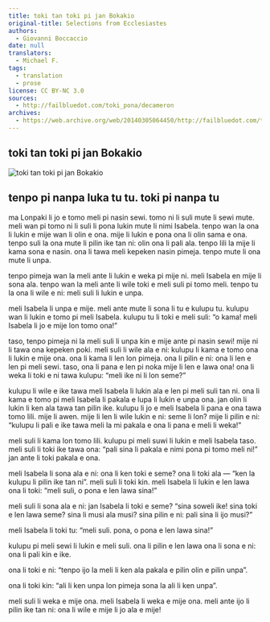 ```yaml
---
title: toki tan toki pi jan Bokakio
original-title: Selections from Ecclesiastes
authors:
  - Giovanni Boccaccio
date: null
translators:
  - Michael F.
tags:
  - translation
  - prose
license: CC BY-NC 3.0
sources:
  - http://failbluedot.com/toki_pona/decameron
archives:
  - https://web.archive.org/web/20140305064450/http://failbluedot.com/toki_pona/decameron
---
```


## toki tan toki pi jan Bokakio

![toki tan toki pi jan Bokakio](https://web.archive.org/web/20140305064450im_/http://failbluedot.com/images/decameron.jpg)

## tenpo pi nanpa luka tu tu. toki pi nanpa tu

ma Lonpaki li jo e tomo meli pi nasin sewi. tomo ni li suli mute li sewi mute. meli wan pi tomo ni li suli li pona lukin mute li nimi Isabela. tenpo wan la ona li lukin e mije wan li olin e ona. mije li lukin e pona ona li olin sama e ona. tenpo suli la ona mute li pilin ike tan ni: olin ona li pali ala. tenpo lili la mije li kama sona e nasin. ona li tawa meli kepeken nasin pimeja. tenpo mute li ona mute li unpa.

tenpo pimeja wan la meli ante li lukin e weka pi mije ni. meli Isabela en mije li sona ala. tenpo wan la meli ante li wile toki e meli suli pi tomo meli. tenpo tu la ona li wile e ni: meli suli li lukin e unpa.

meli Isabela li unpa e mije. meli ante mute li sona li tu e kulupu tu. kulupu wan li lukin e tomo pi meli Isabela. kulupu tu li toki e meli suli: “o kama! meli Isabela li jo e mije lon tomo ona!”

taso, tenpo pimeja ni la meli suli li unpa kin e mije ante pi nasin sewi! mije ni li tawa ona kepeken poki. meli suli li wile ala e ni: kulupu li kama e tomo ona li lukin e mije ona. ona li kama li len lon pimeja. ona li pilin e ni: ona li len e len pi meli sewi. taso, ona li pana e len pi noka mije li len e lawa ona! ona li weka li toki e ni tawa kulupu: “meli ike ni li lon seme?”

kulupu li wile e ike tawa meli Isabela li lukin ala e len pi meli suli tan ni. ona li kama e tomo pi meli Isabela li pakala e lupa li lukin e unpa ona. jan olin li lukin li ken ala tawa tan pilin ike. kulupu li jo e meli Isabela li pana e ona tawa tomo lili. mije li awen. mije li len li wile lukin e ni: seme li lon? mije li pilin e ni: “kulupu li pali e ike tawa meli la mi pakala e ona li pana e meli li weka!”

meli suli li kama lon tomo lili. kulupu pi meli suwi li lukin e meli Isabela taso. meli suli li toki ike tawa ona: “pali sina li pakala e nimi pona pi tomo meli ni!” jan ante li toki pakala e ona.

meli Isabela li sona ala e ni: ona li ken toki e seme? ona li toki ala — “ken la kulupu li pilin ike tan ni”. meli suli li toki kin. meli Isabela li lukin e len lawa ona li toki: “meli suli, o pona e len lawa sina!”

meli suli li sona ala e ni: jan Isabela li toki e seme? “sina soweli ike! sina toki e len lawa seme? sina li musi ala musi? sina pilin e ni: pali sina li ijo musi?”

meli Isabela li toki tu: “meli suli. pona, o pona e len lawa sina!”

kulupu pi meli sewi li lukin e meli suli. ona li pilin e len lawa ona li sona e ni: ona li pali kin e ike.

ona li toki e ni: “tenpo ijo la meli li ken ala pakala e pilin olin e pilin unpa”.

ona li toki kin: “ali li ken unpa lon pimeja sona la ali li ken unpa”.

meli suli li weka e mije ona. meli Isabela li weka e mije ona. meli ante ijo li pilin ike tan ni: ona li wile e mije li jo ala e mije!
